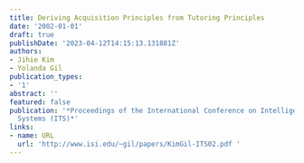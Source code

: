 ```yaml
---
title: Deriving Acquisition Principles from Tutoring Principles
date: '2002-01-01'
draft: true
publishDate: '2023-04-12T14:15:13.131881Z'
authors:
- Jihie Kim
- Yolanda Gil
publication_types:
- '1'
abstract: ''
featured: false
publication: '*Proceedings of the International Conference on Intelligent Tutoring
  Systems (ITS)*'
links:
- name: URL
  url: 'http://www.isi.edu/~gil/papers/KimGil-ITS02.pdf '
---
```


